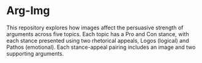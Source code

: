 # Arg-Img

This repository explores how images affect the persuasive strength of arguments across five topics. Each topic has a Pro and Con stance, with each stance presented using two rhetorical appeals, Logos (logical) and Pathos (emotional). Each stance-appeal pairing includes an image and two supporting arguments.
